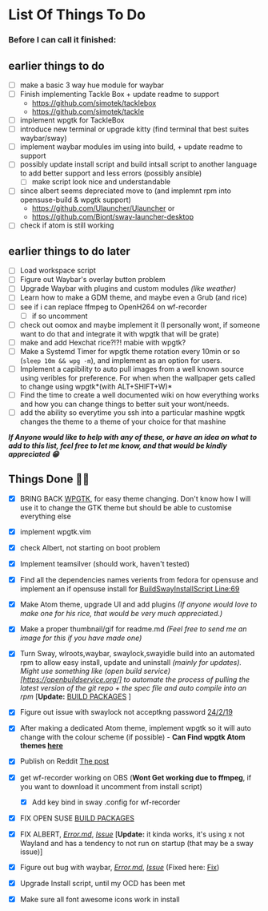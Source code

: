 # List Of Things To Do
### Before I can call it finished:

earlier things to do
--------------------------------------------------------
- [ ] make a basic 3 way hue module for waybar
- [ ] Finish implementing Tackle Box + update readme to support
  - https://github.com/simotek/tacklebox
  - https://github.com/simotek/tackle
- [ ] implement wpgtk for TackleBox
- [ ] introduce new terminal or upgrade kitty (find terminal that best suites waybar/sway)
- [ ] implement waybar modules im using into build, + update readme to support
- [ ] possibly update install script and build intsall script to another language to add better support and less errors (possibly ansible)
  - [ ] make script look nice and understandable
- [ ] since albert seems depreciated move to (and implemnt rpm into opensuse-build & wpgtk support)
   - https://github.com/Ulauncher/Ulauncher 
   or  
   - https://github.com/Biont/sway-launcher-desktop 
 - [ ] check if atom is still working  

earlier things to do later
--------------------------------------------------------
- [ ] Load workspace script
- [ ] Figure out Waybar's overlay button problem
- [ ] Upgrade Waybar with plugins and custom modules *(like weather)*
- [ ] Learn how to make a GDM theme, and maybe even a Grub (and rice)
- [ ] see if i can replace ffmpeg to OpenH264 on wf-recorder
  - [ ] if so uncomment
- [ ] check out oomox and maybe implement it (I personally wont, if someone want to do that and integrate it with wpgtk that will be grate)
- [ ] make and add Hexchat rice?!?! mabie with wpgtk?
- [ ] Make a Systemd Timer for wpgtk theme rotation every 10min or so (```sleep 10m && wpg -m```), and implement as an option for users.   
- [ ] Implement a capibility to auto pull images from a well known source using veribles for preference. For when when the wallpaper gets called to change using wpgtk*(with ALT+SHIFT+W)*
- [ ] Find the time to create a well documented wiki on how everything works and how you can change things to better suit your wont/needs.
- [ ] add the ability so everytime you ssh into a particular mashine wpgtk changes the theme to a theme of your choice for that mashine

***If Anyone would like to help with any of these, or have an idea on what to add to this list, feel free to let me know, and that would be kindly appreciated :grin:***

Things Done 🥳🎉
--------------------------------------------------------
- [x] BRING BACK [WPGTK](https://github.com/deviantfero/wpgtk), for easy theme changing. Don't know how I will use it to change the GTK theme but should be able to customise everything else
- [x] implement wpgtk.vim
- [x] check Albert, not starting on boot problem
- [x] Implement teamsilver (should work, haven't tested)
- [x] Find all the dependencies names verients from fedora for opensuse and implement an if opensuse install for [BuildSwayInstallScript Line:69]( https://github.com/GeoDerp/SwayWM_Build/blob/8636e9792867fc92c0ad39fa12368cb2b81edab7/BuildSwayInstallScript#L69)
- [x] Make Atom theme, upgrade UI and add plugins *(If anyone would love to make one for his rice, that would be very much appreciated.)*
- [x] Make a proper thumbnail/gif for readme.md *(Feel free to send me an image for this if you have made one)*
- [x] Turn Sway, wlroots,waybar, swaylock,swayidle build into an automated rpm to allow easy install, update and uninstall *(mainly for updates).*
*Might use something like (open build service)[https://openbuildservice.org/] to automate the process of pulling the latest version of the git repo + the spec file and auto compile into an rpm*
[**Update:** [BUILD PACKAGES](https://build.opensuse.org/project/show/home:GeoDerp:redflower) ]
- [x] Figure out issue with swaylock not acceptkng password [24/2/19](https://github.com/GeoDerp/Fedora-Sway-WM-Build-/commit/5db0a8b39b4cdc83d8a9ba77414aab04889958c1)
- [x] After making a dedicated Atom theme, implement wpgtk so it will auto change with the colour scheme (if possible) - **Can Find wpgtk Atom themes [here](https://github.com/GeoDerp/wpgtk.atom)**
- [x] Publish on Reddit [The post](https://www.reddit.com/r/unixporn/comments/bo4va6/sway_fedora_30_redflower/)
- [x] get wf-recorder  working on OBS (**Wont Get working due to ffmpeg**, if you want to download it uncomment from install script)
  - [x] Add key bind in sway .config for wf-recorder
- [x] FIX OPEN SUSE [BUILD PACKAGES](https://build.opensuse.org/project/show/home:GeoDerp:redflower)
- [x] FIX ALBERT, [*Error.md*](https://github.com/GeoDerp/Fedora-Sway-WM-Build-/blob/master/AlbertErrors.md), [*Issue*](https://github.com/albertlauncher/albert/issues/768)
[**Update:** it kinda works, it's using x not Wayland and has a tendency to not run on startup (that may be a sway issue)]
- [x] Figure out bug with waybar, [*Error.md*](https://github.com/GeoDerp/Fedora-Sway-WM-Build-/blob/master/WaybarError.md), [*Issue*](https://github.com/Alexays/Waybar/issues/182) (Fixed here: [Fix](https://github.com/Alexays/Waybar/issues/182#issuecomment-486518315))
- [x] Upgrade Install script, until my OCD has been met
- [x] Make sure all font awesome icons work in install

